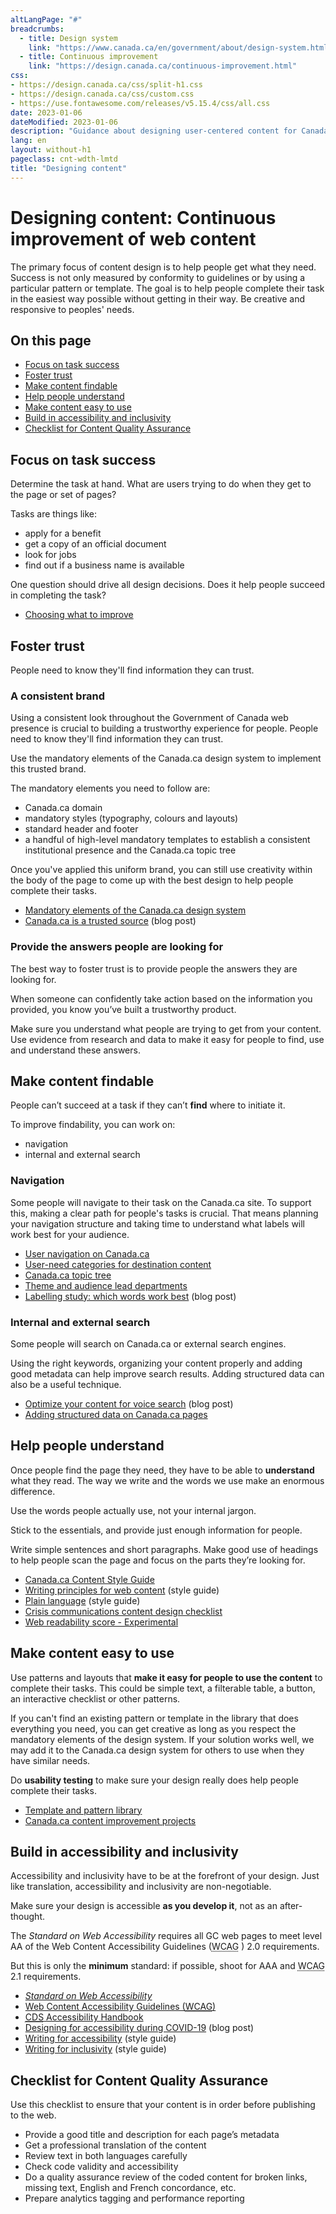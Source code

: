 ```yaml
---
altLangPage: "#"
breadcrumbs:
  - title: Design system
    link: "https://www.canada.ca/en/government/about/design-system.html"    
  - title: Continuous improvement
    link: "https://design.canada.ca/continuous-improvement.html"    
css:
- https://design.canada.ca/css/split-h1.css
- https://design.canada.ca/css/custom.css
- https://use.fontawesome.com/releases/v5.15.4/css/all.css
date: 2023-01-06
dateModified: 2023-01-06
description: "Guidance about designing user-centered content for Canada.ca.  Our focus is on task success, fostering trust, accessibility, inclusivity, and findability."
lang: en
layout: without-h1
pageclass: cnt-wdth-lmtd
title: "Designing content"
---
```

<h1 property="name" id="wb-cont" dir="ltr"><span class="stacked"><span>Designing content</span>: <span>Continuous improvement of web content</span></span></h1>
<p>The primary focus of content design is to help people get what they need.  Success is not only measured by conformity to guidelines or by using a particular pattern or template.  The goal is to help people complete their task in the easiest way possible without getting in their way.   Be creative and responsive to peoples' needs.</p>
<section>
  <h2>On this page</h2>
  <ul>
    <li><a href="#task">Focus on task success</a></li>
    <li><a href="#trust">Foster trust</a></li>
    <li><a href="#find">Make content findable</a></li>
    <li><a href="#understand">Help people understand</a></li>
    <li><a href="#use">Make content easy to use</a></li>
    <li><a href="#accessibility">Build in accessibility and inclusivity</a></li>
    <li><a href="#checklist">Checklist for Content Quality Assurance</a></li>
  </ul>
</section>
<section>
  <h2 id="task">Focus on task success</h2>
  <p>Determine the task at hand.  What are users trying to do when they get to the page or set of pages?</p>
  <p>Tasks are things like:</p>
  <ul>
    <li>apply for a benefit</li>
    <li>get a copy of an official document</li>
    <li>look for jobs</li>
    <li>find out if a business name is available</li>
  </ul>
  <p>One question should drive all design decisions. Does it help people succeed in completing the task?</p>
  <ul>
    <li><a href="./choosing.html">Choosing what to improve</a></li>
  </ul>
</section>
<h2 id="trust">Foster trust</h2>
<p>People need to know they'll find information they can trust.</p>
<h3>A consistent brand</h3>
<p>Using a consistent look throughout the Government of Canada web presence is crucial to building a trustworthy experience for people.  People need to know they'll find information they can trust.</p>
<p>Use the mandatory elements of the Canada.ca design system to implement this trusted brand.</p>
<p>The mandatory elements you need to follow are:</p>
<ul>
  <li>Canada.ca domain</li>
  <li>mandatory styles (typography, colours and layouts)</li>
  <li>standard header and footer</li>
  <li>a handful of high-level mandatory templates to establish a consistent institutional presence and the Canada.ca topic tree </li>
</ul>
<p>Once you've applied this uniform brand, you can still use creativity within the body of the page to come up with the best design to help people complete their tasks.</p>
<ul>
  <li><a href="https://www.canada.ca/en/treasury-board-secretariat/services/government-communications/canada-content-information-architecture-specification/mandatory-elements.html">Mandatory elements of the Canada.ca design system</a></li>
  <li><a href="https://blog.canada.ca/2020/08/10/CanadaDotCa-trusted-source.html">Canada.ca is a trusted source</a> (blog post)</li>
</ul>
<h3>Provide the answers people are looking for</h3>
<p>The best way to foster trust is to provide people the answers they are looking for. </p>
<p>When someone can confidently take action based on the information you provided, you know you’ve built a trustworthy product. </p>
<p>Make sure you understand what people are trying to get from your content. Use evidence from research and data to make it easy for people to find, use and understand these answers. </p>
<h2 id="find">Make content findable</h2>
<p>People can’t succeed at a task if they can’t <strong>find</strong> where to initiate it. </p>
<p>To improve findability, you can work on:</p>
<ul>
  <li>navigation</li>
  <li>internal and external search</li>
</ul>
<h3>Navigation</h3>
<p>Some people will navigate to their task on the Canada.ca site. To support this, making a clear path for people's tasks is crucial. That means planning your navigation structure and taking time to understand what labels will work best for your audience.</p>
<ul>
  <li><a href="https://www.canada.ca/en/treasury-board-secretariat/services/government-communications/canada-content-information-architecture-specification/organizing-content.html#toc1">User navigation on Canada.ca</a></li>
  <li><a href="https://www.canada.ca/en/treasury-board-secretariat/services/government-communications/canada-content-information-architecture-specification/organizing-content.html#user">User-need categories for destination content</a></li>
  <li><a href="https://www.canada.ca/en/government/about/design-system/topic-tree-content-types.html">Canada.ca topic tree</a></li>
  <li><a href="https://www.canada.ca//en/government/about/design-system/theme-lead-departments.html">Theme and audience lead departments</a></li>
  <li><a href="https://blog.canada.ca/2020/10/02/labelling-study.html">Labelling study: which words work best</a> (blog post)</li>
</ul>
<h3>Internal and external search</h3>
<p>Some people will search on Canada.ca or external search engines.</p>
<p>Using the right keywords, organizing your content properly and adding good metadata can help improve search results. Adding structured data can also be a useful technique.</p>
<ul>
  <!--
 <li><a href="https://design.canada.ca/guidance/structured-data.html">Adding structured data on Canada.ca pages</a></li> -->
  <li><a href="https://blog.canada.ca/2020/01/28/voice-search-optimization.html">Optimize your content for voice search</a> (blog post)</li>
  <li><a href="https://design.canada.ca/guidance/structured-data.html">Adding structured data on Canada.ca pages</a></li>
</ul>
<h2 id="understand">Help people understand</h2>
<p>Once people find the page they need, they have to be able to <strong>understand</strong> what they read. The way we write and the words we use make an enormous difference.</p>
<p>Use the words people actually use, not your internal jargon. </p>
<p>Stick to the essentials, and provide just enough information for people. </p>
<p>Write simple sentences and short paragraphs. Make good use of headings to help people scan the page and focus on the parts they’re looking for. </p>
<ul>
  <li><a href="https://www.canada.ca/en/treasury-board-secretariat/services/government-communications/canada-content-style-guide.html">Canada.ca Content Style Guide</a></li>
  <li><a href="https://www.canada.ca/en/treasury-board-secretariat/services/government-communications/canada-content-style-guide.html#toc5">Writing principles for web content</a> (style guide)</li>
  <li><a href="https://www.canada.ca/en/treasury-board-secretariat/services/government-communications/canada-content-style-guide.html#toc6">Plain language</a> (style guide)</li>
  <li><a href="https://design.canada.ca/crisis/content.html">Crisis communications content design checklist</a></li>
  <li><a href="https://readability-lisibilite.tbs.alpha.canada.ca/">Web readability score - Experimental</a></li>
</ul>
<h2 id="use">Make content easy to use</h2>
<p>Use patterns and layouts that <strong>make it easy for people to use the content</strong> to complete their tasks. This could be simple text, a filterable table, a button, an interactive checklist or other patterns.</p>
<p>If you can't find an existing pattern or template in the library that does everything you need, you can get creative as long as you respect the mandatory elements of the design system. If your solution works well, we may add it to the Canada.ca design system for others to use when they have similar needs.</p>
<p>Do <strong>usability testing</strong> to make sure your design really does help people complete their tasks.</p>
<ul>
  <li><a href="https://www.canada.ca/en/government/about/design-system/pattern-library.html">Template and pattern library</a></li>
  <li><a href="https://blog.canada.ca/pages/project-overview.html">Canada.ca content improvement projects</a></li>
</ul>
<h2 id="accessibility">Build in accessibility and inclusivity</h2>
<p>Accessibility and inclusivity have to be at the forefront of your design. Just like translation, accessibility and inclusivity are non-negotiable.</p>
<p>Make sure your design is accessible <strong>as you develop it</strong>, not as an after-thought.</p>
<p>The <cite>Standard on Web Accessibility</cite> requires all GC web pages to meet level AA of the Web Content Accessibility Guidelines (<abbr title="Web Content Accessibility Guidelines">WCAG</abbr> ) 2.0 requirements.</p>
<p>But this is only the <strong>minimum</strong> standard: if possible, shoot for AAA and <abbr title="Web Content Accessibility Guidelines">WCAG</abbr> 2.1 requirements.</p>
<ul>
  <li><cite><a href="https://www.tbs-sct.gc.ca/pol/doc-eng.aspx?id=23601">Standard on Web Accessibility</a></cite></li>
  <li><a href="https://www.w3.org/WAI/standards-guidelines/wcag/">Web Content Accessibility Guidelines (<abbr title="Web Content Accessibility Guidelines">WCAG</abbr>)</a></li>
  <li><a href="https://digital.canada.ca/a11y/"><abbr title="Canadian Digital Service">CDS</abbr> Accessibility Handbook</a></li>
  <li><a href="https://blog.canada.ca/2020/06/05/designing-for-accessibility.html">Designing for accessibility during COVID-19</a> (blog post)</li>
  <li><a href="https://www.canada.ca/en/treasury-board-secretariat/services/government-communications/canada-content-style-guide.html#wp1-2-1">Writing for accessibility</a> (style guide)</li>
  <li><a href="https://www.canada.ca/en/treasury-board-secretariat/services/government-communications/canada-content-style-guide.html#wp1-2-1b">Writing for inclusivity</a> (style guide)</li>
</ul>
<h2 id="checklist">Checklist for Content Quality Assurance</h2>
<p>Use this checklist to ensure that your content is in order before publishing to the web.</p>
<ul class="list-unstyled lst-spcd-2 fa-ul mrgn-tp-lg mrgn-bttm-lg">
  <li><span class="fa-li"><span class="far fa-check-circle fa-lg mrgn-rght-md"></span></span> Provide a good title and description for each page’s metadata</li>
  <li><span class="fa-li"><span class="far fa-check-circle fa-lg mrgn-rght-md"></span></span> Get a professional translation of the content</li>
  <li><span class="fa-li"><span class="far fa-check-circle fa-lg mrgn-rght-md"></span></span> Review text in both languages carefully</li>
  <li><span class="fa-li"><span class="far fa-check-circle fa-lg mrgn-rght-md"></span></span> Check code validity and accessibility</li>
  <li><span class="fa-li"><span class="far fa-check-circle fa-lg mrgn-rght-md"></span></span> Do a quality assurance review of the coded content for broken links, missing text, English and French concordance, etc.</li>
  <li><span class="fa-li"><span class="far fa-check-circle fa-lg mrgn-rght-md"></span></span> Prepare analytics tagging and performance reporting</li>
</ul>
